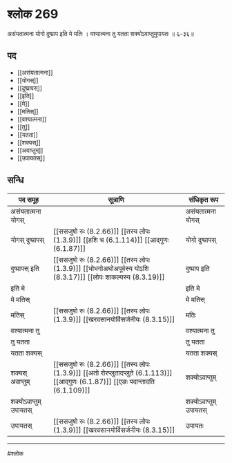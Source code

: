 # श्लोक 269

असंयतात्मना योगो दुष्प्राप इति मे मतिः ।
वश्यात्मना तु यतता शक्योऽवाप्तुमुपायतः ॥ ६-३६॥


## पद 

- [[असंयतात्मना]]
- [[योगस्]]
- [[दुष्प्रापस्]]
- [[इति]]
- [[मे]]
- [[मतिस्]]
- [[वश्यात्मना]]
- [[तु]]
- [[यतता]]
- [[शक्यस्]]
- [[अवाप्तुम्]]
- [[उपायतस्]]

## सन्धि

| पद समूह | सूत्राणि | संधिकृत रूप |
| ----- | ----- | ----- |
| असंयतात्मना योगस् |  | असंयतात्मना योगस् |
| योगस् दुष्प्रापस् |  [[ससजुषो रुः (8.2.66)]] [[तस्य लोपः (1.3.9)]] [[हशि च (6.1.114)]] [[आद्गुणः (6.1.87)]] | योगो दुष्प्रापस् |
| दुष्प्रापस् इति |  [[ससजुषो रुः (8.2.66)]] [[तस्य लोपः (1.3.9)]] [[भोभगोअघोअपूर्वस्य योऽशि (8.3.17)]] [[लोपः शाकल्यस्य (8.3.19)]] | दुष्प्राप इति |
| इति मे |  | इति मे |
| मे मतिस् |  | मे मतिस् |
| मतिस् |  [[ससजुषो रुः (8.2.66)]] [[तस्य लोपः (1.3.9)]] [[खरवसानयोर्विसर्जनीयः (8.3.15)]] | मतिः |
| वश्यात्मना तु |  | वश्यात्मना तु |
| तु यतता |  | तु यतता |
| यतता शक्यस् |  | यतता शक्यस् |
| शक्यस् अवाप्तुम् |  [[ससजुषो रुः (8.2.66)]] [[तस्य लोपः (1.3.9)]] [[अतो रोरप्लुतादप्लुते (6.1.113)]] [[आद्गुणः (6.1.87)]] [[एङः पदान्तादति (6.1.109)]] | शक्योऽवाप्तुम् |
| शक्योऽवाप्तुम् उपायतस् |  | शक्योऽवाप्तुम् उपायतस् |
| उपायतस् |  [[ससजुषो रुः (8.2.66)]] [[तस्य लोपः (1.3.9)]] [[खरवसानयोर्विसर्जनीयः (8.3.15)]] | उपायतः |


---

#श्लोक
